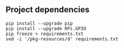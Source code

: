 ## Project dependencies

    pip install --upgrade pip
    pip install --upgrade RPi.GPIO
    pip freeze > requirements.txt
    sed -i '/pkg-resources/d' requirements.txt
